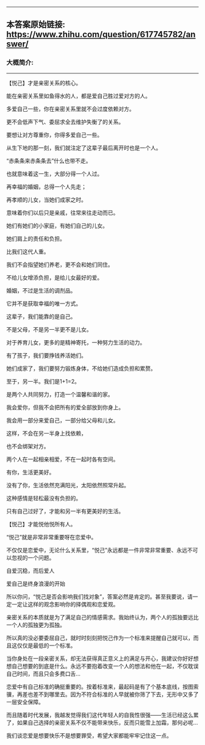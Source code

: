 ----------------------------------------
## 本答案原始链接: https://www.zhihu.com/question/617745782/answer/
### 大概简介: 
----------------------------------------
【悦己】才是亲密关系的核心。

能在亲密关系里如鱼得水的人，都是爱自己胜过爱对方的人。

多爱自己一些，你在亲密关系里就不会过度依赖对方。

更不会低声下气、委屈求全去维护失衡了的关系。

要想让对方尊重你，你得多爱自己一些。

从生下地的那一刻，我们就注定了这辈子最后离开时也是一个人。

“赤条条来赤条条去”什么也带不走。

也就意味着这一生，大部分得一个人过。

再幸福的婚姻，总得一个人先走；

再孝顺的儿女，当她们成家之时。

意味着你们以后只是亲戚，往常来往走动而已。

她们有她们的小家庭，有她们自己的儿女。

她们肩上的责任和负担。

比我们这代人重。

我们不会指望她们养老，更不会和她们同住。

不给儿女增添负担，是给儿女最好的爱。

婚姻，不过是生活的调剂品。

它并不是获取幸福的唯一方式。

这辈子，我们能靠的是自己。

不是父母，不是另一半更不是儿女。

对于养育儿女，更多的是精神寄托，一种努力生活的动力。

有了孩子，我们要挣钱养活她们。

她们成家了，我们要努力锻炼身体，不给她们造成负担和累赘。

至于，另一半。我们是1+1=2。

是两个人共同努力，打造一个温馨和谐的家。

我会爱你，但我不会把所有的爱全部放到你身上。

我会用一部分来爱自己，一部分给父母和儿女。

这样，不会在另一半身上找依赖，

也不会绑架对方。

两个人在一起相亲相爱，不在一起时各有空间。

有你，生活更美好。

没有了你，生活依然充满阳光，太阳依然照常升起。

这种感情是轻松最没有负担的。

只有自己过好了，才能和另一半有更美好的生活。

【悦己】才能悦他悦所有人。

“悦己”就是非常非常重要呀在恋爱中。

不仅仅是恋爱中，无论什么关系里，“悦己”永远都是一件非常非常重要、永远不可以忽视的一个问题。

自爱沉稳，而后爱人

爱自己是终身浪漫的开始

所以你问，“悦己是否会影响我们找对象”，答案必然是肯定的。甚至我要说，请一定一定让这样的观念影响你的择偶观和恋爱观。

亲密关系的本质就是为了满足自己的情感需求。我始终认为，两个人的孤独要远比一个人的孤独更为孤独。

所以真的没必要委屈自己，就时时刻刻把悦己作为一个标准来提醒自己就可以，而且这仅仅是最低的一个标准。

当你身处在一段亲密关系，却无法获得真正意义上的满足与开心，我建议你好好想想自己想要的到底是什么。永远不要抱着改变一个人的想法和他在一起，不仅耽误自己时间，而且只会多费口舌…

恋爱中有自己标准的确挺重要的。按着标准来，最起码是有了个基本底线，按图索骥，再差也差不到哪里去。因为不符合标准的人早就被你筛了下去，无形中又多了一层安全保障。

而且随着时代发展，我越发觉得我们这代年轻人的自我性很强——生活已经这么累了，如果自己选择的亲密关系不仅不能带来快乐，反而只能雪上加霜，那何必呢…

我们谈恋爱是想要快乐不是想要罪受，希望大家都能牢牢记住这一点。